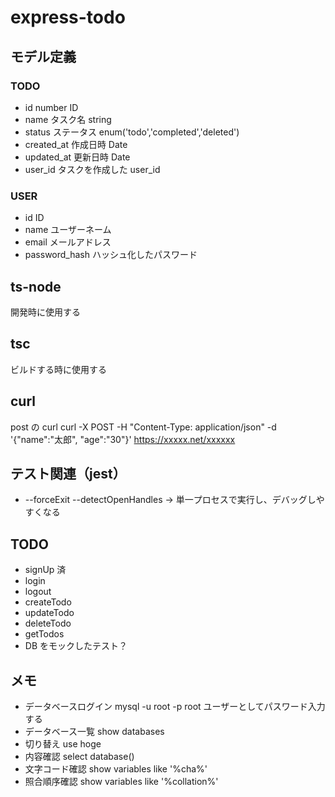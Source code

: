 # express-todo

## モデル定義

### TODO

- id number ID
- name タスク名 string
- status ステータス enum('todo','completed','deleted')
- created_at 作成日時 Date
- updated_at 更新日時 Date
- user_id タスクを作成した user_id

### USER

- id ID
- name ユーザーネーム
- email メールアドレス
- password_hash ハッシュ化したパスワード

## ts-node

開発時に使用する

## tsc

ビルドする時に使用する

## curl

post の curl curl -X POST -H "Content-Type: application/json" -d '{"name":"太郎", "age":"30"}' https://xxxxx.net/xxxxxx

## テスト関連（jest）

- --forceExit --detectOpenHandles -> 単一プロセスで実行し、デバッグしやすくなる

## TODO

- signUp 済
- login
- logout
- createTodo
- updateTodo
- deleteTodo
- getTodos
- DB をモックしたテスト？

## メモ

- データベースログイン mysql -u root -p root ユーザーとしてパスワード入力する
- データベース一覧 show databases
- 切り替え use hoge
- 内容確認 select database()
- 文字コード確認 show variables like '%cha%'
- 照合順序確認 show variables like '%collation%'
